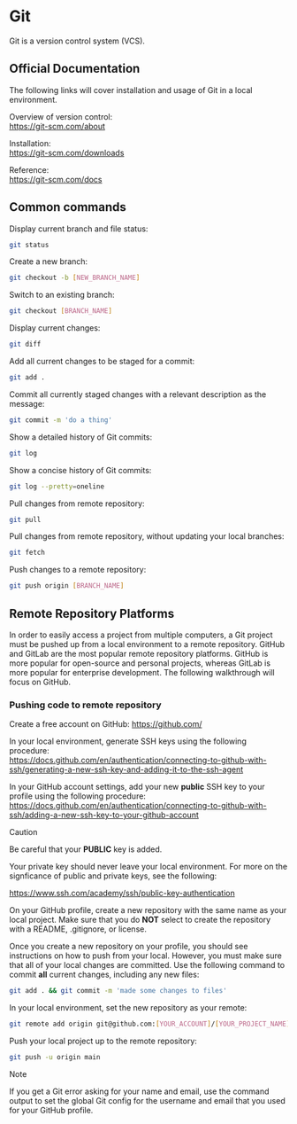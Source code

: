 # Git

Git is a version control system (VCS).

## Official Documentation

The following links will cover installation and usage of Git in a local environment.

Overview of version control: \
https://git-scm.com/about

Installation: \
https://git-scm.com/downloads

Reference: \
https://git-scm.com/docs

## Common commands

Display current branch and file status:
```bash
git status
```

Create a new branch:
```bash
git checkout -b [NEW_BRANCH_NAME]
```

Switch to an existing branch:
```bash
git checkout [BRANCH_NAME]
```

Display current changes:
```bash
git diff
```

Add all current changes to be staged for a commit:
```bash
git add .
```

Commit all currently staged changes with a relevant description as the message:
```bash
git commit -m 'do a thing'
```

Show a detailed history of Git commits:
```bash
git log
```

Show a concise history of Git commits:
```bash
git log --pretty=oneline
```

Pull changes from remote repository:
```bash
git pull
```

Pull changes from remote repository, without updating your local branches:
```bash
git fetch
```

Push changes to a remote repository:
```bash
git push origin [BRANCH_NAME]
```

## Remote Repository Platforms

In order to easily access a project from multiple computers, a Git project must be pushed up from a local environment to a remote repository. GitHub and GitLab are the most popular remote repository platforms. GitHub is more popular for open-source and personal projects, whereas GitLab is more popular for enterprise development. The following walkthrough will focus on GitHub.

### Pushing code to remote repository

Create a free account on GitHub:
https://github.com/

In your local environment, generate SSH keys using the following procedure: \
https://docs.github.com/en/authentication/connecting-to-github-with-ssh/generating-a-new-ssh-key-and-adding-it-to-the-ssh-agent

In your GitHub account settings, add your new **public** SSH key to your profile using the following procedure: \
https://docs.github.com/en/authentication/connecting-to-github-with-ssh/adding-a-new-ssh-key-to-your-github-account

> [!CAUTION]
> Be careful that your **PUBLIC** key is added.
> 
> Your private key should never leave your local environment. For more on the signficance of public and private keys, see the following:
> 
> https://www.ssh.com/academy/ssh/public-key-authentication

On your GitHub profile, create a new repository with the same name as your local project. Make sure that you do **NOT** select to create the repository with a README, .gitignore, or license.

Once you create a new repository on your profile, you should see instructions on how to push from your local. However, you must make sure that all of your local changes are committed. Use the following command to commit **all** current changes, including any new files:

```bash
git add . && git commit -m 'made some changes to files'
```

In your local environment, set the new repository as your remote:
```bash
git remote add origin git@github.com:[YOUR_ACCOUNT]/[YOUR_PROJECT_NAME].git
```

Push your local project up to the remote repository:
```bash
git push -u origin main
```

> [!NOTE]
> If you get a Git error asking for your name and email, use the command output to set the global Git config for the username and email that you used for your GitHub profile.

